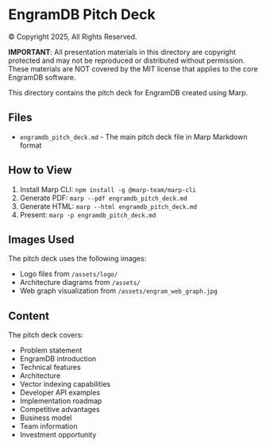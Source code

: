 # EngramDB Pitch Deck

© Copyright 2025, All Rights Reserved.

**IMPORTANT**: All presentation materials in this directory are copyright protected and may not be reproduced or distributed without permission. These materials are NOT covered by the MIT license that applies to the core EngramDB software.

This directory contains the pitch deck for EngramDB created using Marp.

## Files

- `engramdb_pitch_deck.md` - The main pitch deck file in Marp Markdown format

## How to View

1. Install Marp CLI: `npm install -g @marp-team/marp-cli`
2. Generate PDF: `marp --pdf engramdb_pitch_deck.md`
3. Generate HTML: `marp --html engramdb_pitch_deck.md`
4. Present: `marp -p engramdb_pitch_deck.md`

## Images Used

The pitch deck uses the following images:
- Logo files from `/assets/logo/`
- Architecture diagrams from `/assets/`
- Web graph visualization from `/assets/engram_web_graph.jpg`

## Content

The pitch deck covers:
- Problem statement
- EngramDB introduction
- Technical features
- Architecture
- Vector indexing capabilities
- Developer API examples
- Implementation roadmap
- Competitive advantages
- Business model
- Team information
- Investment opportunity